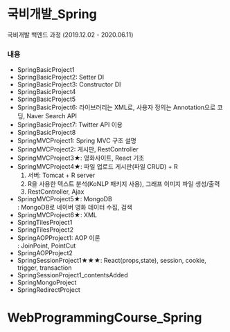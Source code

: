 # 국비개발_Spring       
국비개발 백엔드 과정 (2019.12.02 - 2020.06.11)      
    
### 내용  
 - SpringBasicProject1    
 - SpringBasicProject2: Setter DI      
 - SpringBasicProject3: Constructor DI      
 - SpringBasicProject4     
 - SpringBasicProject5     
 - SpringBasicProject6: 라이브러리는 XML로, 사용자 정의는 Annotation으로 코딩, Naver Search API   
- SpringBasicProject7: Twitter API 이용       
- SpringBasicProject8      
- SpringMVCProject1: Spring MVC 구조 설명      
- SpringMVCProject2: 게시판, RestController      
- SpringMVCProject3★: 영화사이트, React 기초       
- SpringMVCProject4★: 파일 업로드 게시판(파일 CRUD) + R
  1) 서버: Tomcat + R server     
  2) R을 사용한 텍스트 분석(KoNLP 패키지 사용), 그래프 이미지 파일 생성/출력     
  3) RestController, Ajax     
- SpringMVCProject5★: MongoDB      
  : MongoDB로 네이버 영화 데이터 수집, 검색         
- SpringMVCProject6★: XML     
- SpringTilesProject1     
- SpringTilesProject2       
- SpringAOPProject1: AOP 이론      
  : JoinPoint, PointCut      
- SpringAOPProject2          
- SpringSessionProject1★★★: React(props,state), session, cookie, trigger, transaction     
- SpringSessionProject1_contentsAdded          
- SpringMongoProject              
- SpringRedirectProject       
          
      
# WebProgrammingCourse_Spring        
       
